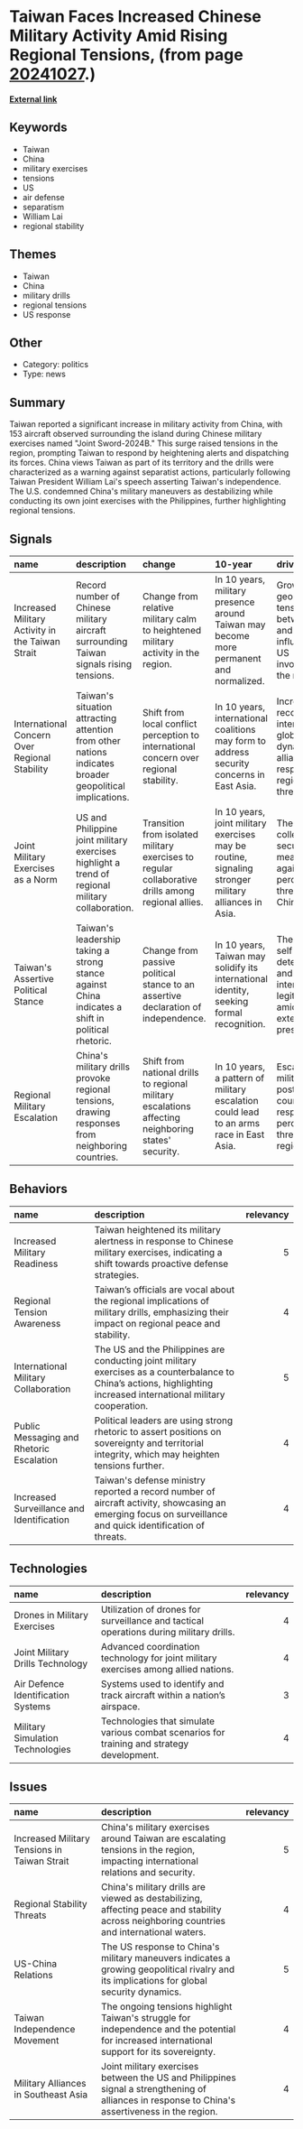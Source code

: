 # __Taiwan Faces Increased Chinese Military Activity Amid Rising Regional Tensions__, (from page [20241027](https://kghosh.substack.com/p/20241027).)

__[External link](https://www.aljazeera.com/news/2024/10/15/taiwan-reports-surrounded-by-153-chinese-military-aircraft-during-drills?utm_medium=newsletter&_bhlid=206e0acf17e653e48b2ec9583d423e4a82152a75)__



## Keywords

* Taiwan
* China
* military exercises
* tensions
* US
* air defense
* separatism
* William Lai
* regional stability

## Themes

* Taiwan
* China
* military drills
* regional tensions
* US response

## Other

* Category: politics
* Type: news

## Summary

Taiwan reported a significant increase in military activity from China, with 153 aircraft observed surrounding the island during Chinese military exercises named "Joint Sword-2024B." This surge raised tensions in the region, prompting Taiwan to respond by heightening alerts and dispatching its forces. China views Taiwan as part of its territory and the drills were characterized as a warning against separatist actions, particularly following Taiwan President William Lai's speech asserting Taiwan's independence. The U.S. condemned China's military maneuvers as destabilizing while conducting its own joint exercises with the Philippines, further highlighting regional tensions.

## Signals

| name                                             | description                                                                                             | change                                                                                              | 10-year                                                                                              | driving-force                                                                                                   |   relevancy |
|:-------------------------------------------------|:--------------------------------------------------------------------------------------------------------|:----------------------------------------------------------------------------------------------------|:-----------------------------------------------------------------------------------------------------|:----------------------------------------------------------------------------------------------------------------|------------:|
| Increased Military Activity in the Taiwan Strait | Record number of Chinese military aircraft surrounding Taiwan signals rising tensions.                  | Change from relative military calm to heightened military activity in the region.                   | In 10 years, military presence around Taiwan may become more permanent and normalized.               | Growing geopolitical tensions between China and Taiwan, influenced by US involvement in the region.             |           4 |
| International Concern Over Regional Stability    | Taiwan's situation attracting attention from other nations indicates broader geopolitical implications. | Shift from local conflict perception to international concern over regional stability.              | In 10 years, international coalitions may form to address security concerns in East Asia.            | Increased recognition of interconnected global security dynamics and alliances in response to regional threats. |           5 |
| Joint Military Exercises as a Norm               | US and Philippine joint military exercises highlight a trend of regional military collaboration.        | Transition from isolated military exercises to regular collaborative drills among regional allies.  | In 10 years, joint military exercises may be routine, signaling stronger military alliances in Asia. | The need for collective security measures against perceived threats from China.                                 |           4 |
| Taiwan's Assertive Political Stance              | Taiwan's leadership taking a strong stance against China indicates a shift in political rhetoric.       | Change from passive political stance to an assertive declaration of independence.                   | In 10 years, Taiwan may solidify its international identity, seeking formal recognition.             | The desire for self-determination and international legitimacy amidst external pressures.                       |           5 |
| Regional Military Escalation                     | China's military drills provoke regional tensions, drawing responses from neighboring countries.        | Shift from national drills to regional military escalations affecting neighboring states' security. | In 10 years, a pattern of military escalation could lead to an arms race in East Asia.               | Escalating military posturing as countries respond to perceived threats in the region.                          |           4 |

## Behaviors

| name                                      | description                                                                                                                                                           |   relevancy |
|:------------------------------------------|:----------------------------------------------------------------------------------------------------------------------------------------------------------------------|------------:|
| Increased Military Readiness              | Taiwan heightened its military alertness in response to Chinese military exercises, indicating a shift towards proactive defense strategies.                          |           5 |
| Regional Tension Awareness                | Taiwan’s officials are vocal about the regional implications of military drills, emphasizing their impact on regional peace and stability.                            |           4 |
| International Military Collaboration      | The US and the Philippines are conducting joint military exercises as a counterbalance to China’s actions, highlighting increased international military cooperation. |           5 |
| Public Messaging and Rhetoric Escalation  | Political leaders are using strong rhetoric to assert positions on sovereignty and territorial integrity, which may heighten tensions further.                        |           4 |
| Increased Surveillance and Identification | Taiwan's defense ministry reported a record number of aircraft activity, showcasing an emerging focus on surveillance and quick identification of threats.            |           4 |

## Technologies

| name                               | description                                                                                |   relevancy |
|:-----------------------------------|:-------------------------------------------------------------------------------------------|------------:|
| Drones in Military Exercises       | Utilization of drones for surveillance and tactical operations during military drills.     |           4 |
| Joint Military Drills Technology   | Advanced coordination technology for joint military exercises among allied nations.        |           4 |
| Air Defence Identification Systems | Systems used to identify and track aircraft within a nation’s airspace.                    |           3 |
| Military Simulation Technologies   | Technologies that simulate various combat scenarios for training and strategy development. |           4 |

## Issues

| name                                         | description                                                                                                                                     |   relevancy |
|:---------------------------------------------|:------------------------------------------------------------------------------------------------------------------------------------------------|------------:|
| Increased Military Tensions in Taiwan Strait | China's military exercises around Taiwan are escalating tensions in the region, impacting international relations and security.                 |           5 |
| Regional Stability Threats                   | China's military drills are viewed as destabilizing, affecting peace and stability across neighboring countries and international waters.       |           4 |
| US-China Relations                           | The US response to China's military maneuvers indicates a growing geopolitical rivalry and its implications for global security dynamics.       |           5 |
| Taiwan Independence Movement                 | The ongoing tensions highlight Taiwan's struggle for independence and the potential for increased international support for its sovereignty.    |           4 |
| Military Alliances in Southeast Asia         | Joint military exercises between the US and Philippines signal a strengthening of alliances in response to China's assertiveness in the region. |           4 |